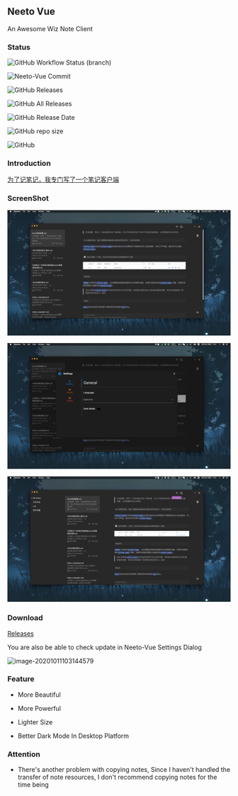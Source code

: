 ## Neeto Vue
An Awesome Wiz Note Client

### Status

![GitHub Workflow Status (branch)](https://img.shields.io/github/workflow/status/TankNee/Neeto-Vue/Neeto-Vue%20Release%20Action/master?label=REALSE%20ACTION&style=for-the-badge)

![Neeto-Vue Commit](https://img.shields.io/github/commit-activity/m/TankNee/Neeto-Vue?style=for-the-badge)

![GitHub Releases](https://img.shields.io/github/downloads/TankNee/Neeto-Vue/latest/total?style=for-the-badge)

![GitHub All Releases](https://img.shields.io/github/downloads/TankNee/Neeto-Vue/total?style=for-the-badge)

![GitHub Release Date](https://img.shields.io/github/release-date/TankNee/Neeto-Vue?style=for-the-badge)

![GitHub repo size](https://img.shields.io/github/repo-size/TankNee/Neeto-Vue?style=for-the-badge)

![GitHub](https://img.shields.io/github/license/TankNee/Neeto-Vue?style=for-the-badge)

### Introduction

[为了记笔记，我专门写了一个笔记客户端](https://www.tanknee.cn/2020/10/02/%E6%88%91%E4%B8%BA%E4%BA%86%E8%AE%B0%E7%AC%94%E8%AE%B0%E6%89%8B%E5%86%99%E4%BA%86%E4%B8%80%E4%B8%AA%E5%AE%A2%E6%88%B7%E7%AB%AF/)

### ScreenShot

![image-20200925170200202](./screenshot/image-20200925170200202.png)

![image-20200925170301170](./screenshot/image-20200925170301170.png)

![image-20200925170327136](./screenshot/image-20200925170327136.png)

### Download

[Releases](https://github.com/TankNee/Neeto-Vue/releases/latest)

You are also be able to check update in Neeto-Vue Settings Dialog

![image-20201011103144579](/Users/tanknee/Documents/LocalCodeRepo/Electron/Neeto/Neeto-Vue/screenshot/image-20201011103144579.png)

### Feature

- More Beautiful

- More Powerful

- Lighter Size

- Better Dark Mode In Desktop Platform

### Attention

- There's another problem with copying notes, Since I haven't handled the transfer of note resources, I don't recommend copying notes for the time being